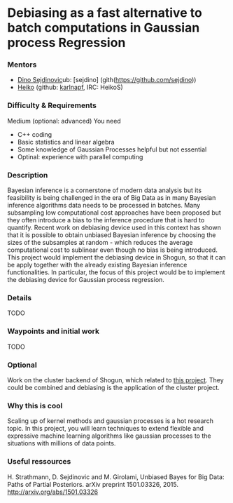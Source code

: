 # Debiasing as a fast alternative to batch computations in Gaussian process Regression

### Mentors
 * [Dino Sejdinovic](http://www.csml.ucl.ac.uk/people/sejdinovic)ub: [sejdino] (gith(https://github.com/sejdino))
 * [Heiko](Heiko%20Strathmann) (github: [karlnapf](https://github.com/karlnapf), IRC: HeikoS)

### Difficulty & Requirements
Medium (optional: advanced)
You need
 * C++ coding
 * Basic statistics and linear algebra
 * Some knowledge of Gaussian Processes helpful but not essential
 * Optinal: experience with parallel computing

### Description
Bayesian inference is a cornerstone of modern data analysis but its feasibility is being challenged in the era of Big Data as in many Bayesian inference algorithms data needs to be processed in batches. Many subsampling low computational cost approaches have been proposed but they often introduce a bias to the inference procedure that is hard to quantify. Recent work on debiasing device used in this context has shown that it is possible to obtain unbiased Bayesian inference by choosing the sizes of the subsamples at random - which reduces the average computational cost to sublinear even though no bias is being introduced. This project would implement the debiasing device in Shogun, so that it can be apply together with the already existing Bayesian inference functionalities. In particular, the focus of this project would be to implement the debiasing device for Gaussian process regression.


### Details
TODO

### Waypoints and initial work
TODO

### Optional
Work on the cluster backend of Shogun, which related to [this project](GSoC_2015_cluster_shogun). They could be combined and debiasing is the application of the cluster project.

### Why this is cool
Scaling up of kernel methods and gaussian processes is a hot research topic. In this project, you will learn techniques to extend flexible and expressive machine learning algorithms like gaussian processes to the situations with millions of data points.

### Useful ressources
H. Strathmann, D. Sejdinovic and M. Girolami, Unbiased Bayes for Big Data: Paths of Partial Posteriors. 
arXiv preprint 1501.03326, 2015. http://arxiv.org/abs/1501.03326